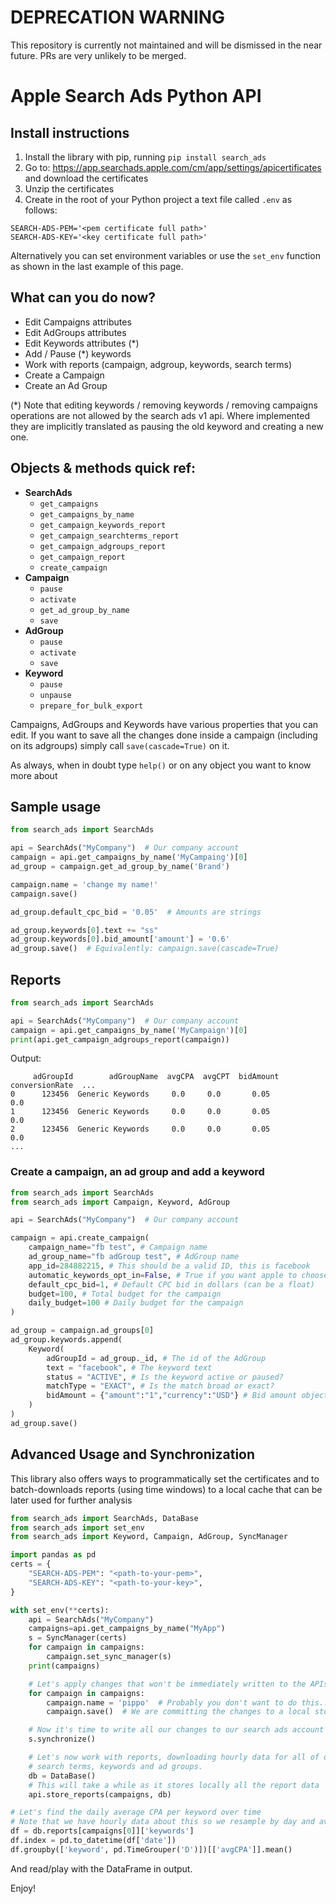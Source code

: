 # DEPRECATION WARNING
This repository is currently not maintained and will be dismissed in the near future. PRs are very unlikely to be merged.

# Apple Search Ads Python API
## Install instructions

1) Install the library with pip, running `pip install search_ads`
2) Go to: https://app.searchads.apple.com/cm/app/settings/apicertificates and download the certificates
3) Unzip the certificates
4) Create in the root of your Python project a text file called `.env` as follows:
```
SEARCH-ADS-PEM='<pem certificate full path>'
SEARCH-ADS-KEY='<key certificate full path>'
```
Alternatively you can set environment variables or use the `set_env` function as shown in the last example of this page.

## What can you do now?

* Edit Campaigns attributes
* Edit AdGroups attributes
* Edit Keywords attributes (*) 
* Add / Pause (*) keywords
* Work with reports (campaign, adgroup, keywords, search terms)
* Create a Campaign
* Create an Ad Group

(*) Note that editing keywords / removing keywords / removing campaigns operations are not allowed by the search ads v1 api. Where implemented they are implicitly translated as pausing the old keyword and creating a new one.

## Objects & methods quick ref:
* **SearchAds**
  * `get_campaigns`
  * `get_campaigns_by_name`
  * `get_campaign_keywords_report`
  * `get_campaign_searchterms_report`
  * `get_campaign_adgroups_report`
  * `get_campaign_report`
  * `create_campaign`
* **Campaign**
  * `pause`
  * `activate`
  * `get_ad_group_by_name`
  * `save`
* **AdGroup**
  * `pause`
  * `activate`
  * `save`
* **Keyword**
  * `pause`
  * `unpause`
  * `prepare_for_bulk_export`

Campaigns, AdGroups and Keywords have various properties that you can edit.
If you want to save all the changes done inside a campaign (including on its adgroups) simply call `save(cascade=True)` on it.

As always, when in doubt type `help()` or on any object you want to know more about

## Sample usage
```python
from search_ads import SearchAds

api = SearchAds("MyCompany")  # Our company account
campaign = api.get_campaigns_by_name('MyCampaing')[0]
ad_group = campaign.get_ad_group_by_name('Brand')

campaign.name = 'change my name!'
campaign.save()

ad_group.default_cpc_bid = '0.05'  # Amounts are strings

ad_group.keywords[0].text += "ss"
ad_group.keywords[0].bid_amount['amount'] = '0.6'
ad_group.save()  # Equivalently: campaign.save(cascade=True)
```

## Reports
```python
from search_ads import SearchAds

api = SearchAds("MyCompany")  # Our company account
campaign = api.get_campaigns_by_name('MyCampaign')[0]
print(api.get_campaign_adgroups_report(campaign))
```

Output:
```
     adGroupId        adGroupName  avgCPA  avgCPT  bidAmount  conversionRate  ...
0      123456  Generic Keywords     0.0     0.0       0.05             0.0
1      123456  Generic Keywords     0.0     0.0       0.05             0.0
2      123456  Generic Keywords     0.0     0.0       0.05             0.0
...
```

### Create a campaign, an ad group and add a keyword
```python
from search_ads import SearchAds
from search_ads import Campaign, Keyword, AdGroup

api = SearchAds("MyCompany")  # Our company account

campaign = api.create_campaign(
    campaign_name="fb test", # Campaign name
    ad_group_name="fb adGroup test", # AdGroup name
    app_id=284882215, # This should be a valid ID, this is facebook
    automatic_keywords_opt_in=False, # True if you want apple to choose keywords for you
    default_cpc_bid=1, # Default CPC bid in dollars (can be a float)
    budget=100, # Total budget for the campaign
    daily_budget=100 # Daily budget for the campaign
)

ad_group = campaign.ad_groups[0]
ad_group.keywords.append(
    Keyword(
        adGroupId = ad_group._id, # The id of the AdGroup
        text = "facebook", # The keyword text
        status = "ACTIVE", # Is the keyword active or paused?
        matchType = "EXACT", # Is the match broad or exact?
        bidAmount = {"amount":"1","currency":"USD"} # Bid amount object
    )
)
ad_group.save()
```

## Advanced Usage and Synchronization
This library also offers ways to programmatically set the certificates and to
batch-downloads reports (using time windows) to a local cache that can be later
used for further analysis


```python
from search_ads import SearchAds, DataBase
from search_ads import set_env
from search_ads import Keyword, Campaign, AdGroup, SyncManager

import pandas as pd
certs = {
    "SEARCH-ADS-PEM": "<path-to-your-pem>",
    "SEARCH-ADS-KEY": "<path-to-your-key>",
}

with set_env(**certs):
    api = SearchAds("MyCompany")
    campaigns=api.get_campaigns_by_name("MyApp")
    s = SyncManager(certs)
    for campaign in campaigns:
        campaign.set_sync_manager(s)
    print(campaigns)

    # Let's apply changes that won't be immediately written to the APIs
    for campaign in campaigns:
        campaign.name = 'pippo'  # Probably you don't want to do this..
        campaign.save()  # We are committing the changes to a local storage

    # Now it's time to write all our changes to our search ads account
    s.synchronize()

    # Let's now work with reports, downloading hourly data for all of our campaigns,
    # search terms, keywords and ad groups.
    db = DataBase()
    # This will take a while as it stores locally all the report data
    api.store_reports(campaigns, db)

# Let's find the daily average CPA per keyword over time
# Note that we have hourly data about this so we resample by day and average
df = db.reports[campaigns[0]]['keywords']
df.index = pd.to_datetime(df['date'])
df.groupby(['keyword', pd.TimeGrouper('D')])[['avgCPA']].mean()
```

And read/play with the DataFrame in output.

Enjoy!
